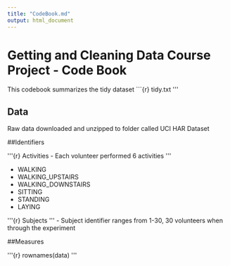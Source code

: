 ```yaml
---
title: "CodeBook.md"
output: html_document
---
```


# Getting and Cleaning Data Course Project - Code Book

This codebook summarizes the tidy dataset ```{r} tidy.txt '''

## Data

Raw data downloaded and unzipped to folder called UCI HAR Dataset

##Identifiers 

'''{r}
Activities - Each volunteer performed 6 activities
'''

* WALKING
* WALKING_UPSTAIRS
* WALKING_DOWNSTAIRS
* SITTING
* STANDING
* LAYING

'''{r} Subjects ''' - Subject identifier ranges from 1-30, 30 volunteers when through the experiment 

##Measures 

'''{r} rownames(data) '''